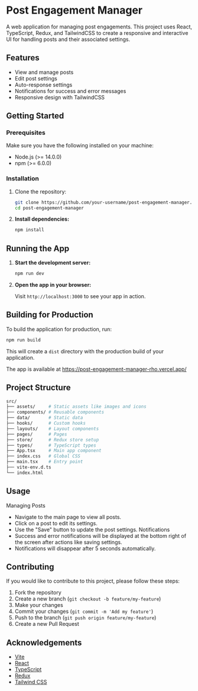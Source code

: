 # Post Engagement Manager

A web application for managing post engagements. This project uses React, TypeScript, Redux, and TailwindCSS to create a responsive and interactive UI for handling posts and their associated settings.

## Features

- View and manage posts
- Edit post settings
- Auto-response settings
- Notifications for success and error messages
- Responsive design with TailwindCSS

## Getting Started

### Prerequisites

Make sure you have the following installed on your machine:

- Node.js (>= 14.0.0)
- npm (>= 6.0.0)

### Installation

1. Clone the repository:

   ```bash
   git clone https://github.com/your-username/post-engagement-manager.git
   cd post-engagement-manager
   ```

2. **Install dependencies:**

   ```bash
   npm install
   ```

## Running the App

1. **Start the development server:**

   ```bash
   npm run dev
   ```

2. **Open the app in your browser:**

   Visit `http://localhost:3000` to see your app in action.

## Building for Production

To build the application for production, run:

```bash
npm run build
```

This will create a `dist` directory with the production build of your application.

The app is available at https://post-engagement-manager-rho.vercel.app/

## Project Structure

```bash
src/
├── assets/     # Static assets like images and icons
├── components/ # Reusable components
├── data/       # Static data
├── hooks/      # Custom hooks
├── layouts/    # Layout components
├── pages/      # Pages
├── store/      # Redux store setup
├── types/      # TypeScript types
├── App.tsx     # Main app component
├── index.css   # Global CSS
├── main.tsx    # Entry point
├── vite-env.d.ts
└── index.html
```

## Usage

Managing Posts

- Navigate to the main page to view all posts.
- Click on a post to edit its settings.
- Use the "Save" button to update the post settings.
  Notifications
- Success and error notifications will be displayed at the bottom right of the screen after actions like saving settings.
- Notifications will disappear after 5 seconds automatically.

## Contributing

If you would like to contribute to this project, please follow these steps:

1. Fork the repository
2. Create a new branch (`git checkout -b feature/my-feature`)
3. Make your changes
4. Commit your changes (`git commit -m 'Add my feature'`)
5. Push to the branch (`git push origin feature/my-feature`)
6. Create a new Pull Request

## Acknowledgements

- [Vite](https://vitejs.dev/)
- [React](https://react.dev/)
- [TypeScript](https://www.typescriptlang.org/)
- [Redux](https://redux.js.org/)
- [Tailwind CSS](https://tailwindcss.com/)
